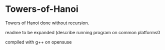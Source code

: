 # Towers-of-Hanoi

Towers of Hanoi done without recursion.

readme to be expanded (describe running program on common platforms0

compiled with g++ on opensuse
